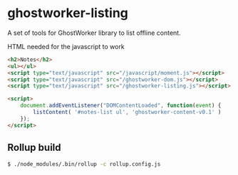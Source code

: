 # ghostworker-listing

A set of tools for GhostWorker library to list offline content.


HTML needed for the javascript to work
``` html
<h2>Notes</h2>
<ul></ul>
<script type="text/javascript" src="/javascript/moment.js"></script>
<script type="text/javascript" src="/ghostworker-dom.js"></script>
<script type="text/javascript" src="/ghostworker-listing.js"></script>

<script>
    document.addEventListener("DOMContentLoaded", function(event) {
        listContent( '#notes-list ul', 'ghostworker-content-v0.1' )
    });
</script>
```




## Rollup build

``` bash
$ ./node_modules/.bin/rollup -c rollup.config.js
```
